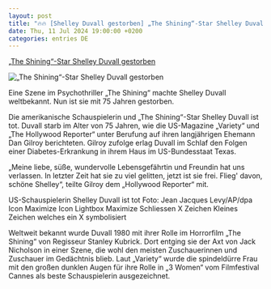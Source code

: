 ```yaml
---
layout: post
title: "🔥🔥 [Shelley Duvall gestorben] „The Shining“-Star Shelley Duvall gestorben"
date: Thu, 11 Jul 2024 19:00:00 +0200
categories: entries DE
---
```

[„The Shining“-Star Shelley Duvall gestorben](https://www.noz.de/deutschland-welt/panorama/artikel/the-shining-star-shelley-duvall-gestorben-47409024)

![„The Shining“-Star Shelley Duvall gestorben](https://images.noz-mhn.de/img/47409021/crop/cbase_16_9-w1200/1490812507/1787453286/shelley-duvall.jpg)

Eine Szene im Psychothriller „The Shining“ machte Shelley Duvall weltbekannt. Nun ist sie mit 75 Jahren gestorben.

Die amerikanische Schauspielerin und „The Shining“-Star Shelley Duvall ist tot. Duvall starb im Alter von 75 Jahren, wie die US-Magazine „Variety“ und „The Hollywood Reporter“ unter Berufung auf ihren langjährigen Ehemann Dan Gilroy berichteten. Gilroy zufolge erlag Duvall im Schlaf den Folgen einer Diabetes-Erkrankung in ihrem Haus im US-Bundesstaat Texas.

„Meine liebe, süße, wundervolle Lebensgefährtin und Freundin hat uns verlassen. In letzter Zeit hat sie zu viel gelitten, jetzt ist sie frei. Flieg' davon, schöne Shelley“, teilte Gilroy dem „Hollywood Reporter“ mit.

US-Schauspielerin Shelley Duvall ist tot Foto: Jean Jacques Levy/AP/dpa Icon Maximize Icon Lightbox Maximize Schliessen X Zeichen Kleines Zeichen welches ein X symbolisiert

Weltweit bekannt wurde Duvall 1980 mit ihrer Rolle im Horrorfilm „The Shining“ von Regisseur Stanley Kubrick. Dort entging sie der Axt von Jack Nicholson in einer Szene, die wohl den meisten Zuschauerinnen und Zuschauer im Gedächtnis blieb. Laut „Variety“ wurde die spindeldürre Frau mit den großen dunklen Augen für ihre Rolle in „3 Women“ vom Filmfestival Cannes als beste Schauspielerin ausgezeichnet.

